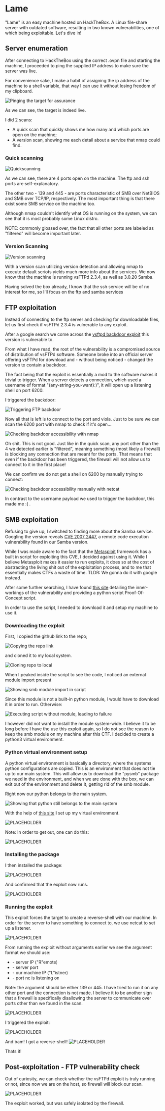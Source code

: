 # Lame

"Lame" is an easy machine hosted on HackTheBox. A Linux file-share server with outdated software, resulting in two known vulnerabilities, one of which being exploitable. Let's dive in!

## Server enumeration

After connecting to HackTheBox using the correct .ovpn file and starting the machine, I proceeded to ping the supplied IP address to make sure the server was live.

For convenience sake, I make a habit of assigning the ip address of the machine to a shell variable, that way I can use it without losing freedom of my clipboard.

![Pinging the target for assurance](images/01-pinging.png)

As we can see, the target is indeed live.

I did 2 scans:
 - A quick scan that quickly shows me how many and which ports are open on the machine;
 - A version scan, showing me each detail about a service that nmap could find.

### Quick scanning

![Quickscanning](images/02-nmapscan-quick.png)

As we can see, there are 4 ports open on the machine. The ftp and ssh ports are self-explanatory. 

The other two - 139 and 445 - are ports characteristic of SMB over NetBIOS and SMB over TCP/IP, respectively. The most important thing is that there exist some SMB service on the machine too.

Although nmap couldn't identify what OS is running on the system, we can see that it is most probably some Linux distro.

NOTE: commonly glossed over, the fact that all other ports are labeled as "filtered" will become important later.

### Version Scanning

![Version scanning](images/03-nmapscan-version.png)

With a version scan utilizing version detection and allowing nmap to execute default scriots yields much more info about the services. We now know that the machine is running vsFTPd 2.3.4, as well as 3.0.20 Samba.

Having solved the box already, I know that the ssh service will be of no interest for me, so I'll focus on the ftp and samba services

## FTP exploitation

Instead of connecting to the ftp server and checking for downloadable files, let us first check if vsFTPd 2.3.4 is vulnerable to any exploit. 

After a google search we come across the [vsftpd backdoor exploit](https://metalkey.github.io/vsftpd-v234-backdoor-command-execution.html) this version is vulnerable to. 

From what I have read, the root of the vulnerability is a compromised source of distribution of vsFTPd software. Someone broke into an official server offering vsFTPd for download and - without being noticed - changed the version to contain a backdoor.

The fact being that the exploit is essentially a mod to the software makes it trivial to trigger. When a server detects a connection, which used a username of format "{any-string-you-want}:)", it will open up a listening shell on port 6200.

I triggered the backdoor:

![Triggering FTP backdoor](images/04-ftp-triggering-backdoor.png)

Now all that is left is to connect to the port and viola. Just to be sure we can scan the 6200 port with nmap to check if it's open...

![Checking backdoor accessibility with nmap](images/05-ftpbackdoor-nmapcheck.png)

Oh shit. This is not good. Just like in the quick scan, any port other than the 4 we detected earlier is "filtered", meaning something (most likely a firewall) is blocking any connection that are meant for the ports. That means that even if the backdoor has been triggered, the firewall will not allow us to connect to it in the first place!

We can confirm we do not get a shell on 6200 by manually trying to connect:

![Checking backdoor accessibility manually with netcat](images/06-ftpbackdoor-nccheck.png)

In contrast to the username payload we used to trigger the backdoor, this made me :( .

## SMB exploitation

Refusing to give up, I switched to finding more about the Samba service. Googling the version reveals [CVE 2007 2447](https://nvd.nist.gov/vuln/detail/CVE-2007-2447), a remote code execution vulnerability found in our Samba version.

While I was made aware to the fact that the [Metasploit](https://www.metasploit.com/) framework has a built in script for exploiting this CVE, I decided against using it. While I believe Metasploit makes it easier to run exploits, it does so at the cost of abstracting the living shit out of the exploitation process, and to me that essentially makes CTFs a waste of time.
TLDR: We gonna do it with google instead.

After some further searching, I have found [this site](https://amriunix.com/posts/cve-2007-2447-samba-usermap-script/) detailing the inner-workings of the vulnerability and providing a python script Proof-Of-Concept script.

In order to use the script, I needed to download it and setup my machine to use it.

### Downloading the exploit

First, I copied the github link to the repo;

![Copying the repo link](images/07-git-repo-link.png)

and cloned it to my local system.

![Cloning repo to local](images/08-git-repo-cloning.png)

When I peaked inside the script to see the code, I noticed an external module import present

![Showing smb module import in script](images/09-exploitscript-smb-import.png)

Since this module is not a built-in python module, I would have to download it in order to run.
Otherwise:

![Executing script without module, leading to failure](images/10-exploitscript-missing-module.png)

I however did not want to install the module system-wide. I believe it to be long before I have the use this exploit again, so I do not see the reason to keep the smb module on my machine after this CTF. I decided to create a python3 virtual environment.

### Python virtual environment setup

A python virtual environment is basically a directory, where the systems python configurations are copied. This is an environment that does not tie up to our main system. This will allow us to download the "pysmb" package we need in the environment, and when we are done with the box, we can exit out of the environment and delete it, getting rid of the smb module.

Right now our python belongs to the main system.

![Showing that python still belongs to the main system](images/11-python-main-system.png)

With the help of [this site](https://python.land/virtual-environments/virtualenv) I set up my virtual environment.

![PLACEHOLDER](images/12-venv-setup.png)

Note: In order to get out, one can do this:

![PLACEHOLDER](images/13-ASIDE-venv-deactivation.png)

### Installing the package

I then installed the package:

![PLACEHOLDER](images/14-pysmb-installation.png)

And confirmed that the exploit now runs.

![PLACEHOLDER](images/15-exploitscript-works.png)

### Running the exploit

This exploit forces the target to create a reverse-shell with our machine. In order for the server to have something to connect to, we use netcat to set up a listener.

![PLACEHOLDER](images/16-nc-listener.png)

From running the exploit without arguments earlier we see the argument format we should use:
* <RHOST> - server IP ("R"emote)
* <RPORT> - server port
* <LHOST> - our machine IP ("L"istner)
* <LPORT> - port nc is listening on

Note: the <RPORT> argument should be either 139 or 445. I have tried to run it on any other port and the connection is not made. I believe it to be another sign that a firewall is specifically disallowing the server to communicate over ports other than we found in the scan.

![PLACEHOLDER](images/19-ASIDE-exploitscript-firewall-blocked.png)

I triggered the exploit:

![PLACEHOLDER](images/17-exploitscript-triggering-connection.png)

And bam! I got a reverse-shell!
![PLACEHOLDER](images/18-nc-reverse-shell.png)

Thats it!

## Post-exploitation - FTP vulnerability check

Out of curiosity, we can check whether the vsFTPd exploit is truly running or not, since now we are on the host, so firewall will block our scan.

![PLACEHOLDER](images/20-postexploitation-ftp-backdoor.png)

The exploit worked, but was safely isolated by the firewall.
